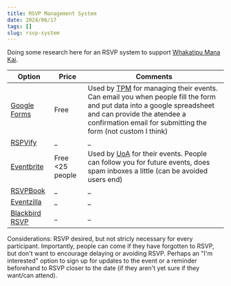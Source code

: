 ```yaml
---
title: RSVP Management System
date: 2024/06/17
tags: []
slug: rsvp-system
---
```


Doing some research here for an RSVP system to support [Whakatipu Mana Kai](https://www.instagram.com/whakatipumanakai/).

|Option|Price|Comments|
|-|-|-|
|[Google Forms](https://www.google.com/forms/about/)|Free|Used by [TPM](https://www.tepunahamatatini.ac.nz) for managing their events. Can email you when people fill the form and put data into a google spreadsheet and can provide the atendee a confirmation email for submitting the form (not custom I think)|
|[RSPVify](https://rsvpify.com/pricing/)|_|_|
|[Eventbrite](https://www.eventbrite.co.nz/organizer/pricing/)|Free <25 people|Used by [UoA](https://www.auckland.ac.nz/en.html) for their events. People can follow you for future events, does spam inboxes a little (can be avoided users end)|
|[RSVPBook](https://www.rsvpbook.com/dash.php?c=public_page&a=index)|_|_|
|[Eventzilla](https://www.eventzilla.net/online-rsvp-management-software)|_|_|
|[Blackbird RSVP](https://www.blackbirdrsvp.com)|_|_|

Considerations: RSVP desired, but not stricly necessary for every participant. Importantly, people can come if they have forgotten to RSVP, but don't want to encourage delaying or avoiding RSVP. Perhaps an "I'm interested" option to sign up for updates to the event or a reminder beforehand to RSVP closer to the date (if they aren't yet sure if they want/can attend).